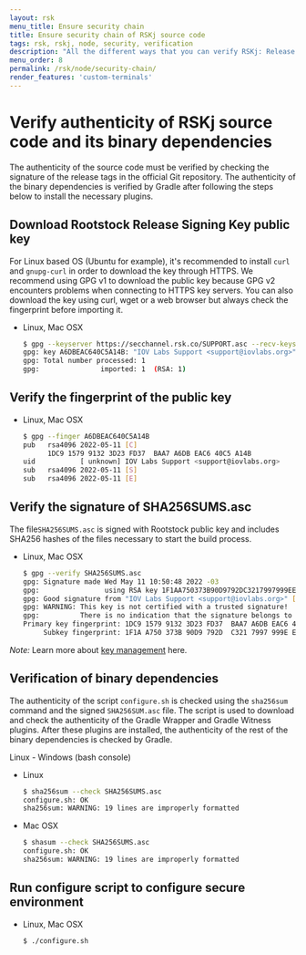 ```yaml
---
layout: rsk
menu_title: Ensure security chain
title: Ensure security chain of RSKj source code
tags: rsk, rskj, node, security, verification
description: "All the different ways that you can verify RSKj: Release signing key, fingerprint of the public key, SHA256SUMS.asc, binary dependencies, secure environment script"
menu_order: 8
permalink: /rsk/node/security-chain/
render_features: 'custom-terminals'
---
```


# Verify authenticity of RSKj source code and its binary dependencies

The authenticity of the source code must be verified by checking the signature of the release tags in the official Git repository. The authenticity of the binary dependencies is verified by Gradle after following the steps below to install the necessary plugins.

## Download Rootstock Release Signing Key public key

For Linux based OS (Ubuntu for example), it's recommended to install `curl` and `gnupg-curl` in order to download the key through HTTPS.
We recommend using GPG v1 to download the public key because GPG v2 encounters problems when connecting to HTTPS key servers. You can also download the key using curl, wget or a web browser but always check the fingerprint before importing it.

[](#top "multiple-terminals")
- Linux, Mac OSX
  ```bash
  $ gpg --keyserver https://secchannel.rsk.co/SUPPORT.asc --recv-keys A6DBEAC640C5A14B
  gpg: key A6DBEAC640C5A14B: "IOV Labs Support <support@iovlabs.org>"      imported
  gpg: Total number processed: 1
  gpg:               imported: 1  (RSA: 1)
  ```

## Verify the fingerprint of the public key

[](#top "multiple-terminals")
- Linux, Mac OSX
  ``` bash
  $ gpg --finger A6DBEAC640C5A14B
  pub   rsa4096 2022-05-11 [C]
        1DC9 1579 9132 3D23 FD37  BAA7 A6DB EAC6 40C5 A14B
  uid           [ unknown] IOV Labs Support <support@iovlabs.org>
  sub   rsa4096 2022-05-11 [S]
  sub   rsa4096 2022-05-11 [E]
  ```

## Verify the signature of SHA256SUMS.asc

The file`SHA256SUMS.asc` is signed with Rootstock public key and includes SHA256 hashes of the files necessary to start the build process.

[](#top "multiple-terminals")
- Linux, Mac OSX
  ```bash
  $ gpg --verify SHA256SUMS.asc 
  gpg: Signature made Wed May 11 10:50:48 2022 -03
  gpg:                using RSA key 1F1AA750373B90D9792DC3217997999EEA3A9079
  gpg: Good signature from "IOV Labs Support <support@iovlabs.org>" [unknown]
  gpg: WARNING: This key is not certified with a trusted signature!
  gpg:          There is no indication that the signature belongs to the owner.
  Primary key fingerprint: 1DC9 1579 9132 3D23 FD37  BAA7 A6DB EAC6 40C5 A14B
       Subkey fingerprint: 1F1A A750 373B 90D9 792D  C321 7997 999E EA3A 9079
  ```

*Note:* Learn more about [key management](https://www.gnupg.org/gph/en/manual/x334.html) here.

## Verification of binary dependencies

The authenticity of the script `configure.sh` is checked using the `sha256sum` command and the signed `SHA256SUM.asc` file. The script is used to download and check the authenticity of the Gradle Wrapper and Gradle Witness plugins. After these plugins are installed, the authenticity of the rest of the binary dependencies is checked by Gradle.

Linux - Windows (bash console)

[](#top "multiple-terminals")
- Linux
  ```bash
  $ sha256sum --check SHA256SUMS.asc
  configure.sh: OK
  sha256sum: WARNING: 19 lines are improperly formatted
  ```
- Mac OSX
  ```bash
  $ shasum --check SHA256SUMS.asc
  configure.sh: OK
  sha256sum: WARNING: 19 lines are improperly formatted
  ```

## Run configure script to configure secure environment

[](#top "multiple-terminals")
- Linux, Mac OSX
  ```bash
  $ ./configure.sh
  ```
